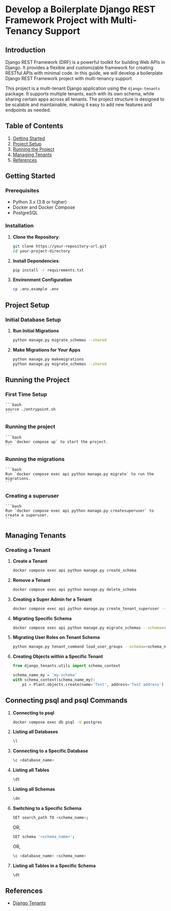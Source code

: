 # Develop a Boilerplate Django REST Framework Project with Multi-Tenancy Support

## Introduction

Django REST Framework (DRF) is a powerful toolkit for building Web APIs in Django. It provides a flexible and customizable framework for creating RESTful APIs with minimal code. In this guide, we will develop a boilerplate Django REST Framework project with multi-tenancy support.

This project is a multi-tenant Django application using the `django-tenants` package. It supports multiple tenants, each with its own schema, while sharing certain apps across all tenants. The project structure is designed to be scalable and maintainable, making it easy to add new features and endpoints as needed.

## Table of Contents

1. [Getting Started](#getting-started)
2. [Project Setup](#project-setup)
3. [Running the Project](#running-the-project)
4. [Managing Tenants](#managing-tenants)
5. [References](#references)

## Getting Started

### Prerequisites

- Python 3.x (3.8 or higher)
- Docker and Docker Compose
- PostgreSQL

### Installation

1. **Clone the Repository**:
   ```bash
   git clone https://your-repository-url.git
   cd your-project-directory
    ```

2. **Install Dependencies**:
   ```bash
   pip install -r requirements.txt
    ```

3. **Environment Configuration**
    ```bash
    cp .env.example .env
    ```

## Project Setup

### Initial Database Setup

1. **Run Initial Migrations**
    ```bash
    python manage.py migrate_schemas --shared
    ```

2. **Make Migrations for Your Apps**
    ```bash
    python manage.py makemigrations
    python manage.py migrate_schemas --shared
    ```

## Running the Project

### First Time Setup

    ```bash
    source ./entrypoint.sh
    ```

### Running the project

    ```bash
    Run `docker compose up` to start the project.
    ```

### Running the migrations

    ```bash
    Run `docker compose exec api python manage.py migrate` to run the migrations.
    ```

### Creating a superuser

    ```bash
    Run `docker compose exec api python manage.py createsuperuser` to create a superuser.
    ```

## Managing Tenants

### Creating a Tenant

1. **Create a Tenant**
    ```bash
    docker compose exec api python manage.py create_schema
    ```

2. **Remove a Tenant**
    ```bash
    docker compose exec api python manage.py delete_schema
    ```

3. **Creating a Super Admin for a Tenant**
    ```bash
    docker compose exec api python manage.py create_tenant_superuser --email=<email> --schema=<schema_name>
    ```

4. **Migrating Specific Schema**
    ```bash
    docker compose exec api python manage.py migrate_schemas --schema=<schema_name>
    ```

5. **Migrating User Roles on Tenant Schema**
    ```bash
    python manage.py tenant_command load_user_groups --schema=<schema_name>
    ```

6. **Creating Objects within a Specific Tenant**
    ```python
    from django_tenants.utils import schema_context

    schema_name_my = 'my-schema'
    with schema_context(schema_name_my):
        p1 = Plant.objects.create(name='Test', address='Test address')
    ```

## Connecting psql and psql Commands

1. **Connecting to psql**
    ```bash
    docker compose exec db psql -U postgres
    ```

2. **Listing all Databases**
    ```bash
    \l
    ```

3. **Connecting to a Specific Database**
    ```bash
    \c <database_name>
    ```

4. **Listing all Tables**
    ```bash
    \dt
    ```

5. **Listing all Schemas**
    ```bash
    \dn
    ```

6. **Switching to a Specific Schema**
    ```bash
    SET search_path TO <schema_name>;
    ```
    OR,
    ```bash
    SET schema '<schema_name>';
    ```
    OR,
    ```bash
    \c <database_name> <schema_name>
    ```

7. **Listing all Tables in a Specific Schema**
    ```bash
    \dt
    ```


## References

- [Django Tenants](https://django-tenants.readthedocs.io/en/latest/index.html)

